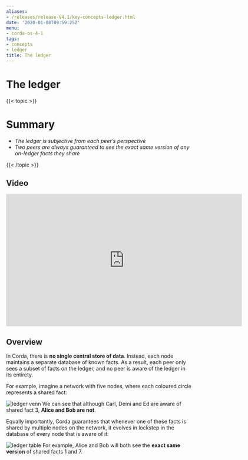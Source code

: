 ```yaml
---
aliases:
- /releases/release-V4.1/key-concepts-ledger.html
date: '2020-01-08T09:59:25Z'
menu:
- corda-os-4-1
tags:
- concepts
- ledger
title: The ledger
---
```



# The ledger


{{< topic >}}

# Summary


* *The ledger is subjective from each peer’s perspective*
* *Two peers are always guaranteed to see the exact same version of any on-ledger facts they share*


{{< /topic >}}

## Video

<iframe src="https://player.vimeo.com/video/213812040" width="640" height="360" frameborder="0" webkitallowfullscreen="true" mozallowfullscreen="true" allowfullscreen="true"></iframe>


<p></p>


## Overview

In Corda, there is **no single central store of data**. Instead, each node maintains a separate database of known
facts. As a result, each peer only sees a subset of facts on the ledger, and no peer is aware of the ledger in its
entirety.

For example, imagine a network with five nodes, where each coloured circle represents a shared fact:

![ledger venn](/en/images/ledger-venn.png "ledger venn")
We can see that although Carl, Demi and Ed are aware of shared fact 3, **Alice and Bob are not**.

Equally importantly, Corda guarantees that whenever one of these facts is shared by multiple nodes on the network, it evolves
in lockstep in the database of every node that is aware of it:

![ledger table](/en/images/ledger-table.png "ledger table")
For example, Alice and Bob will both see the **exact same version** of shared facts 1 and 7.

